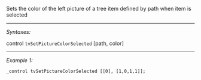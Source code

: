 Sets the color of the left picture of a tree item defined by path when item is selected


---
*Syntaxes:*

control `tvSetPictureColorSelected` [path, color]

---
*Example 1:*

```sqf
_control tvSetPictureColorSelected [[0], [1,0,1,1]];
```
